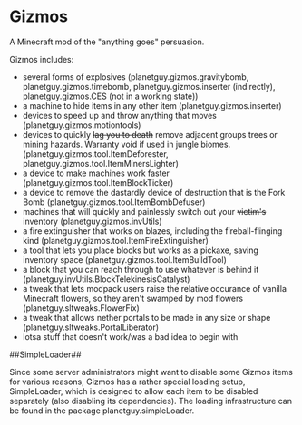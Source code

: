 Gizmos
========

A Minecraft mod of the "anything goes" persuasion.

Gizmos includes:
+ several forms of explosives (planetguy.gizmos.gravitybomb, planetguy.gizmos.timebomb, planetguy.gizmos.inserter (indirectly), planetguy.gizmos.CES (not in a working state))
+ a machine to hide items in any other item (planetguy.gizmos.inserter)
+ devices to speed up and throw anything that moves (planetguy.gizmos.motiontools)
+ devices to quickly ~~lag you to death~~ remove adjacent groups trees or mining hazards. Warranty void if used in jungle biomes. (planetguy.gizmos.tool.ItemDeforester, planetguy.gizmos.tool.ItemMinersLighter)
+ a device to make machines work faster (planetguy.gizmos.tool.ItemBlockTicker)
+ a device to remove the dastardly device of destruction that is the Fork Bomb (planetguy.gizmos.tool.ItemBombDefuser)
+ machines that will quickly and painlessly switch out your ~~victim's~~ inventory (planetguy.gizmos.invUtils)
+ a fire extinguisher that works on blazes, including the fireball-flinging kind (planetguy.gizmos.tool.ItemFireExtinguisher)
+ a tool that lets you place blocks but works as a pickaxe, saving inventory space (planetguy.gizmos.tool.ItemBuildTool)
+ a block that you can reach through to use whatever is behind it (planetguy.invUtils.BlockTelekinesisCatalyst)
+ a tweak that lets modpack users raise the relative occurance of vanilla Minecraft flowers, so they aren't swamped by mod flowers (planetguy.sltweaks.FlowerFix)
+ a tweak that allows nether portals to be made in any size or shape (planetguy.sltweaks.PortalLiberator)
+ lotsa stuff that doesn't work/was a bad idea to begin with

##SimpleLoader##

Since some server administrators might want to disable some Gizmos items for various reasons, Gizmos has a rather special loading setup, SimpleLoader, which is designed to allow each item to be disabled separately (also disabling its dependencies). The loading infrastructure can be found in the package planetguy.simpleLoader.
